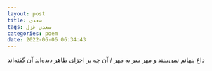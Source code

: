 ```yaml
---
layout: post
title: سعدی
tags: سعدی غزل
categories: poem
date: 2022-06-06 06:34:43
---
```


داغ پنهانم نمی‌بینند و مهر سر به مهر / آن چه بر اجزای ظاهر دیده‌اند آن گفته‌اند
